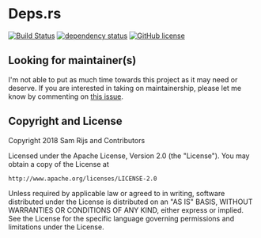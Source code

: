 # Deps.rs

[![Build Status](https://travis-ci.org/srijs/deps.rs.svg?branch=master)](https://travis-ci.org/srijs/deps.rs)
[![dependency status](https://deps.rs/repo/github/srijs/deps.rs/status.svg)](https://deps.rs/repo/github/srijs/deps.rs)
[![GitHub license](https://img.shields.io/github/license/srijs/deps.rs.svg)](https://github.com/srijs/deps.rs/blob/master/LICENSE)

## Looking for maintainer(s)

I'm not able to put as much time towards this project as it may need or deserve. If you are interested in taking on maintainership, please let me know by commenting on [this issue](https://github.com/srijs/deps.rs/issues/40).

## Copyright and License

Copyright 2018 Sam Rijs and Contributors

Licensed under the Apache License, Version 2.0 (the "License").
You may obtain a copy of the License at

    http://www.apache.org/licenses/LICENSE-2.0

Unless required by applicable law or agreed to in writing, software
distributed under the License is distributed on an "AS IS" BASIS,
WITHOUT WARRANTIES OR CONDITIONS OF ANY KIND, either express or implied.
See the License for the specific language governing permissions and
limitations under the License.
